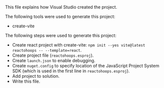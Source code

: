 This file explains how Visual Studio created the project.

The following tools were used to generate this project:
- create-vite

The following steps were used to generate this project:
- Create react project with create-vite: `npm init --yes vite@latest reactohoops -- --template=react`.
- Create project file (`reactohoops.esproj`).
- Create `launch.json` to enable debugging.
- Create `nuget.config` to specify location of the JavaScript Project System SDK (which is used in the first line in `reactohoops.esproj`).
- Add project to solution.
- Write this file.
